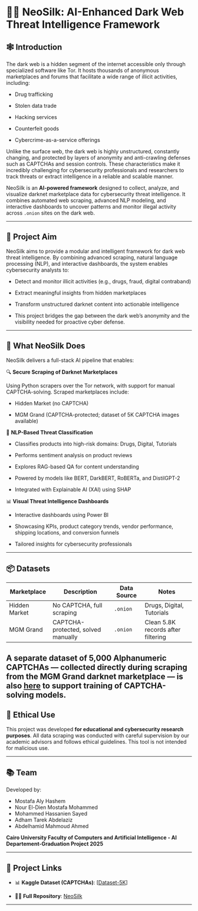 # 🕵️‍♂️ NeoSilk: AI-Enhanced Dark Web Threat Intelligence Framework

## 🕸️ Introduction
The dark web is a hidden segment of the internet accessible only through specialized software like Tor. It hosts thousands of anonymous marketplaces and forums that facilitate a wide range of illicit activities, including:

- Drug trafficking

- Stolen data trade

- Hacking services

- Counterfeit goods

- Cybercrime-as-a-service offerings

Unlike the surface web, the dark web is highly unstructured, constantly changing, and protected by layers of anonymity and anti-crawling defenses such as CAPTCHAs and session controls. These characteristics make it incredibly challenging for cybersecurity professionals and researchers to track threats or extract intelligence in a reliable and scalable manner.

NeoSilk is an **AI-powered framework** designed to collect, analyze, and visualize darknet marketplace data for cybersecurity threat intelligence. It combines automated web scraping, advanced NLP modeling, and interactive dashboards to uncover patterns and monitor illegal activity across `.onion` sites on the dark web.

---
## 🎯 Project Aim

NeoSilk aims to provide a modular and intelligent framework for dark web threat intelligence. By combining advanced scraping, natural language processing (NLP), and interactive dashboards, the system enables cybersecurity analysts to:

- Detect and monitor illicit activities (e.g., drugs, fraud, digital contraband)

- Extract meaningful insights from hidden marketplaces

- Transform unstructured darknet content into actionable intelligence

- This project bridges the gap between the dark web’s anonymity and the visibility needed for proactive cyber defense.

---

## 🚀 What NeoSilk Does

NeoSilk delivers a full-stack AI pipeline that enables:

🔍 **Secure Scraping of Darknet Marketplaces**

Using Python scrapers over the Tor network, with support for manual CAPTCHA-solving. Scraped marketplaces include:

- Hidden Market (no CAPTCHA)

- MGM Grand (CAPTCHA-protected; dataset of 5K CAPTCHA images available)

🧠 **NLP-Based Threat Classification**

- Classifies products into high-risk domains: Drugs, Digital, Tutorials

- Performs sentiment analysis on product reviews

- Explores RAG-based QA for content understanding

- Powered by models like BERT, DarkBERT, RoBERTa, and DistilGPT-2

- Integrated with Explainable AI (XAI) using SHAP

📊 **Visual Threat Intelligence Dashboards**

- Interactive dashboards using Power BI 

- Showcasing KPIs, product category trends, vendor performance, shipping locations, and conversion funnels

- Tailored insights for cybersecurity professionals

---

## 📦 Datasets

| Marketplace   | Description                     | Data Source | Notes                         |
|---------------|----------------------------------|-------------|-------------------------------|
| Hidden Market | No CAPTCHA, full scraping       | `.onion`    | Drugs, Digital, Tutorials     |
| MGM Grand     | CAPTCHA-protected, solved manually | `.onion` | Clean 5.8K records after filtering |

A separate dataset of 5,000 Alphanumeric CAPTCHAs — collected directly during scraping from the MGM Grand darknet marketplace — is also [here](https://kaggle.com/datasets/a41e9c53e1189b91c7afb507f2335b6c148d46822729fe8f0cebbde39070958e) to support training of CAPTCHA-solving models.
---


## 🔐 Ethical Use

This project was developed **for educational and cybersecurity research purposes**. All data scraping was conducted with careful supervision by our academic advisors and follows ethical guidelines. This tool is not intended for malicious use.

---

## 📚 Team

Developed by:

- Mostafa Aly Hashem
- Nour El-Dien Mostafa Mohammed
- Mohammed Hassanien Sayed
- Adham Tarek Abdelaziz
- Abdelhamid Mahmoud Ahmed

**Cairo University Faculty of Computers and Artificial Intelligence - AI Departement-Graduation Project 2025**

---

## 🔗 Project Links

- 📊 **Kaggle Dataset (CAPTCHAs)**: [[Dataset-5K](https://kaggle.com/datasets/a41e9c53e1189b91c7afb507f2335b6c148d46822729fe8f0cebbde39070958e)]

- 👨‍💻 **Full Repository**: [NeoSilk](https://github.com/mostafa-aly-sayed/NeoSilk.git)
---

